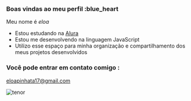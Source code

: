 ### Boas vindas ao meu perfil :blue_heart

Meu nome é *eloa*

- Estou estudando na [Alura](https://www.alura.com.br)
- Estou me desenvolvendo na linguagem JavaScript
- Utilizo esse espaço para minha organização e compartilhamento dos meus projetos desenvolvidos

### Você pode entrar em contato comigo : 

eloapinhata17@gmail.com




![tenor](https://tenor.com/pt-BR/view/beluga-the-cat-hakosh1307-hakosh-beluga-cat-hug-gif-22532913)
